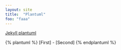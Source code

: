 ```yaml
---
layout: site
title:  "Plantuml"
foo: "faaa"
---
```


[Jekyll plantuml][jekyll-plantuml]

{% plantuml %}
[First] - [Second]
{% endplantuml %}


[jekyll-plantuml]: https://github.com/yegor256/jekyll-plantuml
